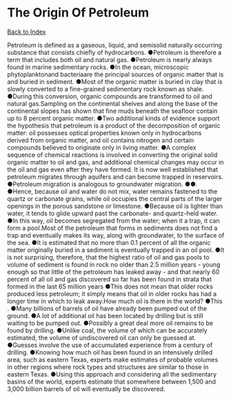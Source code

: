 # The Origin Of Petroleum
[Back to Index](https://github.com/windows10010/tpoExtractor/blob/master/README.md)

Petroleum is defined as a gaseous, liquid, and semisolid naturally occurring substance that consists chiefly of hydrocarbons. ●Petroleum is therefore a term that includes both oil and natural gas. ●Petroleum is nearly always found in marine sedimentary rocks. ●In the ocean, microscopic phytoplanktonand bacteriaare the principal sources of organic matter that is and buried in sediment. ●Most of the organic matter is buried in clay that is slowly converted to a fine-grained sedimentary rock known as shale. ●During this conversion, organic compounds are transformed to oil and natural gas.Sampling on the continental shelves and along the base of the continental slopes has shown that fine muds beneath the seafloor contain up to 8 percent organic matter. ●Two additional kinds of evidence support the hypothesis that petroleum is a product of the decomposition of organic matter: oil possesses optical properties known only in hydrocarbons derived from organic matter, and oil contains nitrogen and certain compounds believed to originate only in living matter. ●A complex sequence of chemical reactions is involved in converting the original solid organic matter to oil and gas, and additional chemical changes may occur in the oil and gas even after they have formed. It is now well established that petroleum migrates through aquifers and can become trapped in reservoirs. ●Petroleum migration is analogous to groundwater migration. ●●. ●Hence, because oil and water do not mix, water remains fastened to the quartz or carbonate grains, while oil occupies the central parts of the larger openings in the porous sandstone or limestone. ●Because oil is lighter than water, it tends to glide upward past the carbonate- and quartz-held water. ●In this way, oil becomes segregated from the water; when it a trap, it can form a pool.Most of the petroleum that forms in sediments does not find a trap and eventually makes its way, along with groundwater, to the surface of the sea. ●It is estimated that no more than 0.1 percent of all the organic matter originally buried in a sediment is eventually trapped in an oil pool. ●It is not surprising, therefore, that the highest ratio of oil and gas pools to volume of sediment is found in rock no older than 2.5 million years - young enough so that little of the petroleum has leaked away - and that nearly 60 percent of all oil and gas discovered so far has been found in strata that formed in the last 65 million years ●This does not mean that older rocks produced less petroleum; it simply means that oil in older rocks has had a longer time in which to leak away.How much oil is there in the world? ●This . ●Many billions of barrels of oil have already been pumped out of the ground. ●A lot of additional oil has been located by drilling but is still waiting to be pumped out. ●Possibly a great deal more oil remains to be found by drilling. ●Unlike coal, the volume of which can be accurately estimated, the volume of undiscovered oil can only be guessed at. ●Guesses involve the use of accumulated experience from a century of drilling. ●Knowing how much oil has been found in an intensively drilled area, such as eastern Texas, experts make estimates of probable volumes in other regions where rock types and structures are similar to those in eastern Texas. ●Using this approach and considering all the sedimentary basins of the world, experts estimate that somewhere between 1,500 and 3,000 billion barrels of oil will eventually be discovered.